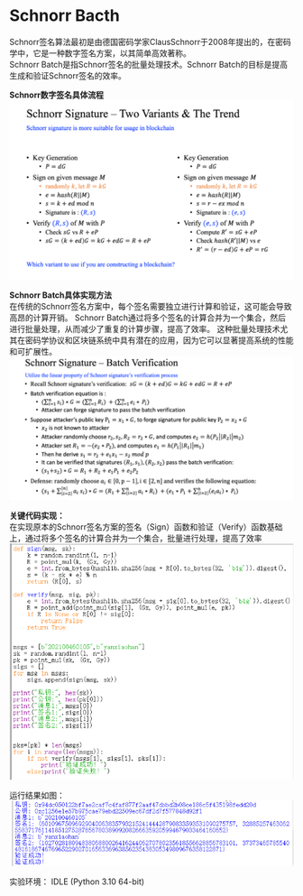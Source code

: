  Schnorr Bacth
 =
 Schnorr签名算法最初是由德国密码学家ClausSchnorr于2008年提出的，在密码学中，它是一种数字签名方案，以其简单高效著称。  
 Schnorr Batch是指Schnorr签名的批量处理技术。Schnorr Batch的目标是提高生成和验证Schnorr签名的效率。



 **Schnorr数字签名具体流程**  
 ![image](https://github.com/yxh1120/Homework-group-41/blob/main/Project%2021/2.png)

 **Schnorr Batch具体实现方法**  
 在传统的Schnorr签名方案中，每个签名需要独立进行计算和验证，这可能会导致高昂的计算开销。
 Schnorr Batch通过将多个签名的计算合并为一个集合，然后进行批量处理，从而减少了重复的计算步骤，提高了效率。
 这种批量处理技术尤其在密码学协议和区块链系统中具有潜在的应用，因为它可以显著提高系统的性能和可扩展性。  
 ![image](https://github.com/yxh1120/Homework-group-41/blob/main/Project%2021/3.png)

 **关键代码实现：**  
 在实现原本的Schnorr签名方案的签名（Sign）函数和验证（Verify）函数基础上，通过将多个签名的计算合并为一个集合，批量进行处理，提高了效率  
 ![image](https://github.com/yxh1120/Homework-group-41/blob/main/Project%2021/4.png)

 运行结果如图：  
 ![image](https://github.com/yxh1120/Homework-group-41/blob/main/Project%2021/1.png)

实验环境： IDLE (Python 3.10 64-bit)
